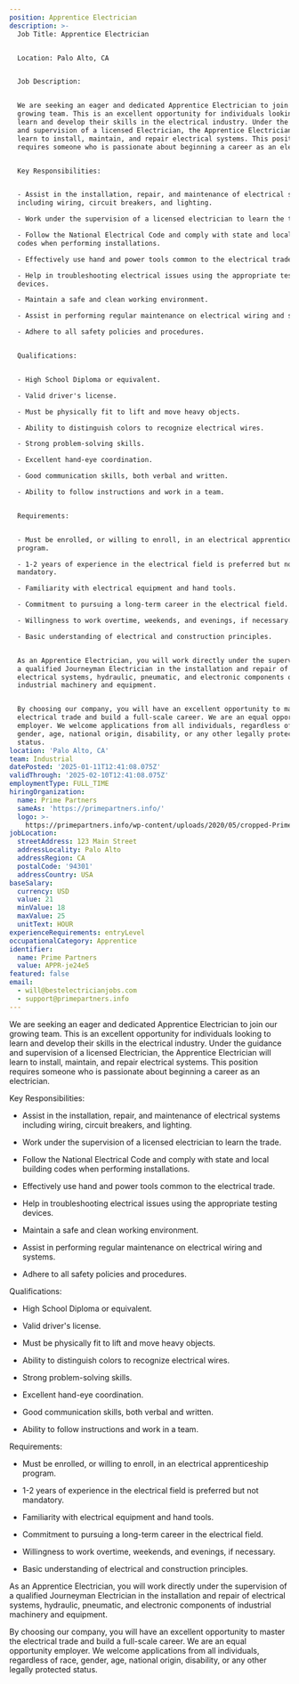 ```yaml
---
position: Apprentice Electrician
description: >-
  Job Title: Apprentice Electrician


  Location: Palo Alto, CA


  Job Description:


  We are seeking an eager and dedicated Apprentice Electrician to join our
  growing team. This is an excellent opportunity for individuals looking to
  learn and develop their skills in the electrical industry. Under the guidance
  and supervision of a licensed Electrician, the Apprentice Electrician will
  learn to install, maintain, and repair electrical systems. This position
  requires someone who is passionate about beginning a career as an electrician.


  Key Responsibilities:


  - Assist in the installation, repair, and maintenance of electrical systems
  including wiring, circuit breakers, and lighting.

  - Work under the supervision of a licensed electrician to learn the trade.

  - Follow the National Electrical Code and comply with state and local building
  codes when performing installations.

  - Effectively use hand and power tools common to the electrical trade.

  - Help in troubleshooting electrical issues using the appropriate testing
  devices.

  - Maintain a safe and clean working environment.

  - Assist in performing regular maintenance on electrical wiring and systems.

  - Adhere to all safety policies and procedures.


  Qualifications:


  - High School Diploma or equivalent.

  - Valid driver's license.

  - Must be physically fit to lift and move heavy objects.

  - Ability to distinguish colors to recognize electrical wires.

  - Strong problem-solving skills.

  - Excellent hand-eye coordination.

  - Good communication skills, both verbal and written.

  - Ability to follow instructions and work in a team.


  Requirements:


  - Must be enrolled, or willing to enroll, in an electrical apprenticeship
  program.

  - 1-2 years of experience in the electrical field is preferred but not
  mandatory.

  - Familiarity with electrical equipment and hand tools.

  - Commitment to pursuing a long-term career in the electrical field.

  - Willingness to work overtime, weekends, and evenings, if necessary.

  - Basic understanding of electrical and construction principles.


  As an Apprentice Electrician, you will work directly under the supervision of
  a qualified Journeyman Electrician in the installation and repair of
  electrical systems, hydraulic, pneumatic, and electronic components of
  industrial machinery and equipment.


  By choosing our company, you will have an excellent opportunity to master the
  electrical trade and build a full-scale career. We are an equal opportunity
  employer. We welcome applications from all individuals, regardless of race,
  gender, age, national origin, disability, or any other legally protected
  status.
location: 'Palo Alto, CA'
team: Industrial
datePosted: '2025-01-11T12:41:08.075Z'
validThrough: '2025-02-10T12:41:08.075Z'
employmentType: FULL_TIME
hiringOrganization:
  name: Prime Partners
  sameAs: 'https://primepartners.info/'
  logo: >-
    https://primepartners.info/wp-content/uploads/2020/05/cropped-Prime-Partners-Logo-NO-BG-1-1.png
jobLocation:
  streetAddress: 123 Main Street
  addressLocality: Palo Alto
  addressRegion: CA
  postalCode: '94301'
  addressCountry: USA
baseSalary:
  currency: USD
  value: 21
  minValue: 18
  maxValue: 25
  unitText: HOUR
experienceRequirements: entryLevel
occupationalCategory: Apprentice
identifier:
  name: Prime Partners
  value: APPR-je24e5
featured: false
email:
  - will@bestelectricianjobs.com
  - support@primepartners.info
---
```


We are seeking an eager and dedicated Apprentice Electrician to join our
  growing team. This is an excellent opportunity for individuals looking to
  learn and develop their skills in the electrical industry. Under the guidance
  and supervision of a licensed Electrician, the Apprentice Electrician will
  learn to install, maintain, and repair electrical systems. This position
  requires someone who is passionate about beginning a career as an electrician.


  Key Responsibilities:


  - Assist in the installation, repair, and maintenance of electrical systems
  including wiring, circuit breakers, and lighting.

  - Work under the supervision of a licensed electrician to learn the trade.

  - Follow the National Electrical Code and comply with state and local building
  codes when performing installations.

  - Effectively use hand and power tools common to the electrical trade.

  - Help in troubleshooting electrical issues using the appropriate testing
  devices.

  - Maintain a safe and clean working environment.

  - Assist in performing regular maintenance on electrical wiring and systems.

  - Adhere to all safety policies and procedures.


  Qualifications:


  - High School Diploma or equivalent.

  - Valid driver's license.

  - Must be physically fit to lift and move heavy objects.

  - Ability to distinguish colors to recognize electrical wires.

  - Strong problem-solving skills.

  - Excellent hand-eye coordination.

  - Good communication skills, both verbal and written.

  - Ability to follow instructions and work in a team.


  Requirements:


  - Must be enrolled, or willing to enroll, in an electrical apprenticeship
  program.

  - 1-2 years of experience in the electrical field is preferred but not
  mandatory.

  - Familiarity with electrical equipment and hand tools.

  - Commitment to pursuing a long-term career in the electrical field.

  - Willingness to work overtime, weekends, and evenings, if necessary.

  - Basic understanding of electrical and construction principles.


  As an Apprentice Electrician, you will work directly under the supervision of
  a qualified Journeyman Electrician in the installation and repair of
  electrical systems, hydraulic, pneumatic, and electronic components of
  industrial machinery and equipment.


  By choosing our company, you will have an excellent opportunity to master the
  electrical trade and build a full-scale career. We are an equal opportunity
  employer. We welcome applications from all individuals, regardless of race,
  gender, age, national origin, disability, or any other legally protected
  status.
